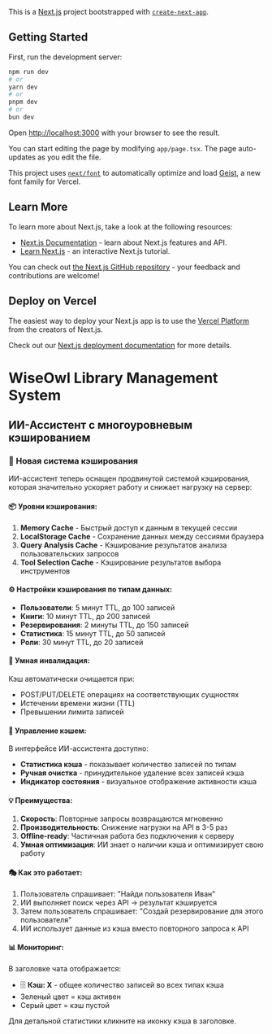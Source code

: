 This is a [Next.js](https://nextjs.org) project bootstrapped with [`create-next-app`](https://nextjs.org/docs/app/api-reference/cli/create-next-app).

## Getting Started

First, run the development server:

```bash
npm run dev
# or
yarn dev
# or
pnpm dev
# or
bun dev
```

Open [http://localhost:3000](http://localhost:3000) with your browser to see the result.

You can start editing the page by modifying `app/page.tsx`. The page auto-updates as you edit the file.

This project uses [`next/font`](https://nextjs.org/docs/app/building-your-application/optimizing/fonts) to automatically optimize and load [Geist](https://vercel.com/font), a new font family for Vercel.

## Learn More

To learn more about Next.js, take a look at the following resources:

- [Next.js Documentation](https://nextjs.org/docs) - learn about Next.js features and API.
- [Learn Next.js](https://nextjs.org/learn) - an interactive Next.js tutorial.

You can check out [the Next.js GitHub repository](https://github.com/vercel/next.js) - your feedback and contributions are welcome!

## Deploy on Vercel

The easiest way to deploy your Next.js app is to use the [Vercel Platform](https://vercel.com/new?utm_medium=default-template&filter=next.js&utm_source=create-next-app&utm_campaign=create-next-app-readme) from the creators of Next.js.

Check out our [Next.js deployment documentation](https://nextjs.org/docs/app/building-your-application/deploying) for more details.

# WiseOwl Library Management System

## ИИ-Ассистент с многоуровневым кэшированием

### 🚀 Новая система кэширования

ИИ-ассистент теперь оснащен продвинутой системой кэширования, которая значительно ускоряет работу и снижает нагрузку на сервер:

#### 📦 Уровни кэширования:

1. **Memory Cache** - Быстрый доступ к данным в текущей сессии
2. **LocalStorage Cache** - Сохранение данных между сессиями браузера  
3. **Query Analysis Cache** - Кэширование результатов анализа пользовательских запросов
4. **Tool Selection Cache** - Кэширование результатов выбора инструментов

#### ⚙️ Настройки кэширования по типам данных:

- **Пользователи**: 5 минут TTL, до 100 записей
- **Книги**: 10 минут TTL, до 200 записей
- **Резервирования**: 2 минуты TTL, до 150 записей
- **Статистика**: 15 минут TTL, до 50 записей
- **Роли**: 30 минут TTL, до 20 записей

#### 🎯 Умная инвалидация:

Кэш автоматически очищается при:
- POST/PUT/DELETE операциях на соответствующих сущностях
- Истечении времени жизни (TTL)
- Превышении лимита записей

#### 🔧 Управление кэшем:

В интерфейсе ИИ-ассистента доступно:
- **Статистика кэша** - показывает количество записей по типам
- **Ручная очистка** - принудительное удаление всех записей кэша
- **Индикатор состояния** - визуальное отображение активности кэша

#### 💡 Преимущества:

1. **Скорость**: Повторные запросы возвращаются мгновенно
2. **Производительность**: Снижение нагрузки на API в 3-5 раз
3. **Offline-ready**: Частичная работа без подключения к серверу
4. **Умная оптимизация**: ИИ знает о наличии кэша и оптимизирует свою работу

#### 🎭 Как это работает:

1. Пользователь спрашивает: "Найди пользователя Иван"
2. ИИ выполняет поиск через API → результат кэшируется
3. Затем пользователь спрашивает: "Создай резервирование для этого пользователя"
4. ИИ использует данные из кэша вместо повторного запроса к API

#### 📊 Мониторинг:

В заголовке чата отображается:
- 🗄️ **Кэш: X** - общее количество записей во всех типах кэша
- Зеленый цвет = кэш активен
- Серый цвет = кэш пустой

Для детальной статистики кликните на иконку кэша в заголовке.
